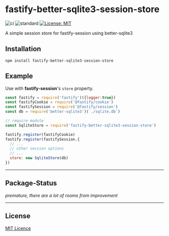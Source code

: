 # fastify-better-sqlite3-session-store

![ci](https://github.com/mrdcvlsc/fastify-better-sqlite3-session-store/actions/workflows/ci.yml/badge.svg)
![standard](https://github.com/mrdcvlsc/fastify-better-sqlite3-session-store/actions/workflows/standard.yml/badge.svg)
[![License: MIT](https://img.shields.io/badge/License-MIT-green.svg)](https://opensource.org/licenses/MIT)

A simple session store for fastify-session using better-sqlite3

## Installation

```
npm install fastify-better-sqlite3-session-store
```

## Example

Use with **fastify-session**'s `store` property.

```js
const fastify = require('fastify')({logger:true})
const fastifyCookie = require('@fastify/cookie')
const fastifySession = require('@fastify/session')
const db = require('better-sqlite3')(`./sqlite.db`)

// require module
const SqliteStore = require('fastify-better-sqlite3-session-store')

fastify.register(fastifyCookie)
fastify.register(fastifySession,{
  // ...
  // other session options
  // ...
  store: new SqliteStore(db)
})
```

-----

## Package-Status

*premature, there are a lot of rooms from improvement*

-----

## License

[MIT Licence](https://github.com/mrdcvlsc/fastify-better-sqlite3-session-store/blob/main/LICENSE)